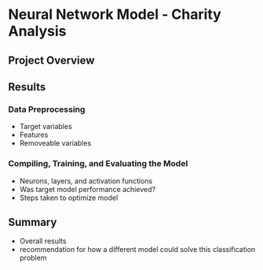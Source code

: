 # Neural Network Model - Charity Analysis

## Project Overview

## Results

### Data Preprocessing
- Target variables
- Features
- Removeable variables

### Compiling, Training, and Evaluating the Model
- Neurons, layers, and activation functions
- Was target model performance achieved?
- Steps taken to optimize model

## Summary
- Overall results
- recommendation for how a different model could solve this classification problem